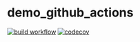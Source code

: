 # demo_github_actions
[![build workflow](https://github.com/AbidarYassine/demo_github_actions/actions/workflows/build.yml/badge.svg)](https://github.com/AbidarYassine/demo_github_actions/actions)
[![codecov](https://codecov.io/gh/AbidarYassine/demo_github_actions/branch/main/graph/badge.svg)](https://codecov.io/gh/AbidarYassine/demo_github_actions)
